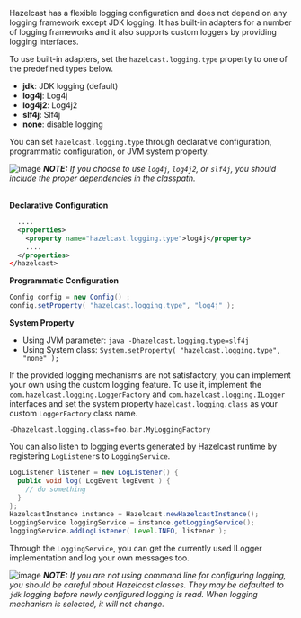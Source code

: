 

Hazelcast has a flexible logging configuration and does not depend on any logging framework except JDK logging. It has built-in adapters for a number of logging frameworks and it also supports custom loggers by providing logging interfaces.

To use built-in adapters, set the `hazelcast.logging.type` property to one of the predefined types below.

-   **jdk**: JDK logging (default)
-   **log4j**: Log4j
-   **log4j2**: Log4j2
-   **slf4j**: Slf4j
-   **none**: disable logging

You can set `hazelcast.logging.type` through declarative configuration, programmatic configuration, or JVM system property.


![image](../images/NoteSmall.jpg) ***NOTE:*** *If you choose to use `log4j`, `log4j2`, or `slf4j`, you should include the proper dependencies in the classpath.*
<br></br>

**Declarative Configuration**

```xml
  ....
  <properties>
    <property name="hazelcast.logging.type">log4j</property>
    ....
  </properties>
</hazelcast>
```

**Programmatic Configuration**

```java
Config config = new Config() ;
config.setProperty( "hazelcast.logging.type", "log4j" );
```

**System Property**

- Using JVM parameter: `java -Dhazelcast.logging.type=slf4j`
- Using System class: `System.setProperty( "hazelcast.logging.type", "none" );`


If the provided logging mechanisms are not satisfactory, you can implement your own using the custom logging feature. To use it, implement the `com.hazelcast.logging.LoggerFactory` and `com.hazelcast.logging.ILogger` interfaces and set the system property `hazelcast.logging.class` as your custom `LoggerFactory` class name.

```plain
-Dhazelcast.logging.class=foo.bar.MyLoggingFactory
```

You can also listen to logging events generated by Hazelcast runtime by registering `LogListener`s to `LoggingService`.

```java
LogListener listener = new LogListener() {
  public void log( LogEvent logEvent ) {
    // do something
  }
};
HazelcastInstance instance = Hazelcast.newHazelcastInstance();
LoggingService loggingService = instance.getLoggingService();
loggingService.addLogListener( Level.INFO, listener );
```
Through the `LoggingService`, you can get the currently used ILogger implementation and log your own messages too.

![image](../images/NoteSmall.jpg) ***NOTE:*** *If you are not using command line for configuring logging, you should be careful about Hazelcast classes. They may be defaulted to `jdk` logging before newly configured logging is read. When logging mechanism is selected, it will not change.*

<br></br>
